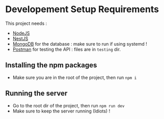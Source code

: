 # Developement Setup Requirements

This project needs : 
  - [NodeJS](https://nodejs.org/en/) 
  - [NestJS](https://docs.nestjs.com/#installation) 
  - [MongoDB](https://www.mongodb.com/) for the database : make sure to run if using systemd !
  - [Postman](https://www.postman.com/) for testing the API : files are in ```testing``` dir.

## Installing the npm packages
  - Make sure you are in the root of the project, then run ```npm i```

## Running the server
  - Go to the root dir of the project, then run ```npm run dev```
  - Make sure to keep the server running (Idiots) !



